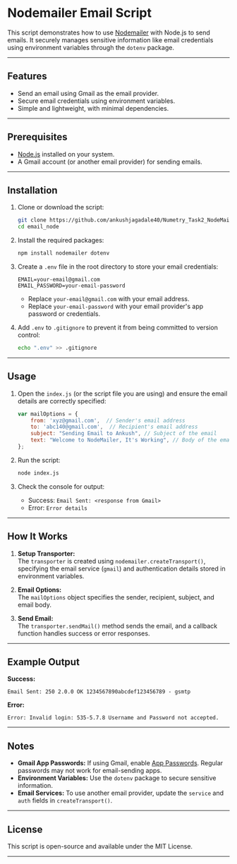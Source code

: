 
# Nodemailer Email Script

This script demonstrates how to use [Nodemailer](https://nodemailer.com/) with Node.js to send emails. It securely manages sensitive information like email credentials using environment variables through the `dotenv` package.

---

## Features

- Send an email using Gmail as the email provider.
- Secure email credentials using environment variables.
- Simple and lightweight, with minimal dependencies.

---

## Prerequisites

- [Node.js](https://nodejs.org/) installed on your system.
- A Gmail account (or another email provider) for sending emails.

---

## Installation

1. Clone or download the script:
   ```bash
   git clone https://github.com/ankushjagadale40/Numetry_Task2_NodeMailer
   cd email_node
   ```

2. Install the required packages:
   ```bash
   npm install nodemailer dotenv
   ```

3. Create a `.env` file in the root directory to store your email credentials:
   ```env
   EMAIL=your-email@gmail.com
   EMAIL_PASSWORD=your-email-password
   ```

   - Replace `your-email@gmail.com` with your email address.
   - Replace `your-email-password` with your email provider's app password or credentials.

4. Add `.env` to `.gitignore` to prevent it from being committed to version control:
   ```bash
   echo ".env" >> .gitignore
   ```

---

## Usage

1. Open the `index.js` (or the script file you are using) and ensure the email details are correctly specified:
   ```javascript
   var mailOptions = {
       from: 'xyz@gmail.com',  // Sender's email address
       to: 'abc140@gmail.com',  // Recipient's email address
       subject: "Sending Email to Ankush", // Subject of the email
       text: "Welcome to NodeMailer, It's Working", // Body of the email
   };
   ```

2. Run the script:
   ```bash
   node index.js
   ```

3. Check the console for output:
   - Success: `Email Sent: <response from Gmail>`
   - Error: `Error details`

---

## How It Works

1. **Setup Transporter:**  
   The `transporter` is created using `nodemailer.createTransport()`, specifying the email service (`gmail`) and authentication details stored in environment variables.

2. **Email Options:**  
   The `mailOptions` object specifies the sender, recipient, subject, and email body.

3. **Send Email:**  
   The `transporter.sendMail()` method sends the email, and a callback function handles success or error responses.

---

## Example Output

**Success:**  
```
Email Sent: 250 2.0.0 OK 1234567890abcdef123456789 - gsmtp
```

**Error:**  
```
Error: Invalid login: 535-5.7.8 Username and Password not accepted.
```

---

## Notes

- **Gmail App Passwords:** If using Gmail, enable [App Passwords](https://support.google.com/accounts/answer/185833?hl=en). Regular passwords may not work for email-sending apps.
- **Environment Variables:** Use the `dotenv` package to secure sensitive information.
- **Email Services:** To use another email provider, update the `service` and `auth` fields in `createTransport()`.

---

## License

This script is open-source and available under the MIT License.

---
